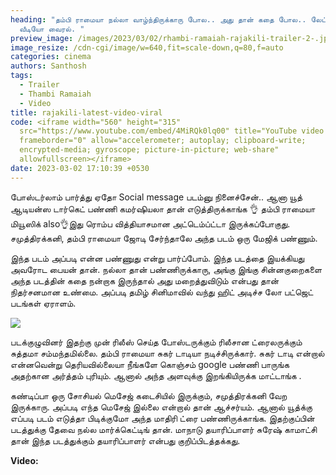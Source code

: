 ```yaml
---
heading: "தம்பி ராமையா நல்லா வாழ்ந்திருக்காரு போல.. அது தான் கதை போல.. லேட்டஸ்ட்
  வீடியோ வைரல். "
preview_image: /images/2023/03/02/rhambi-ramaiah-rajakili-trailer-2-.jpg
image_resize: /cdn-cgi/image/w=640,fit=scale-down,q=80,f=auto
categories: cinema
authors: Santhosh
tags:
  - Trailer
  - Thambi Ramaiah
  - Video
title: rajakili-latest-video-viral
code: <iframe width="560" height="315"
  src="https://www.youtube.com/embed/4MiRQk0lq00" title="YouTube video player"
  frameborder="0" allow="accelerometer; autoplay; clipboard-write;
  encrypted-media; gyroscope; picture-in-picture; web-share"
  allowfullscreen></iframe>
date: 2023-03-02 17:10:39 +0530
---
```

போஸ்டர்லாம் பார்த்து ஏதோ Social message படம்னு நினைச்சேன்.. ஆனா யூத் ஆடியன்ஸ டார்கெட் பண்ணி கமர்ஷியலா தான் எடுத்திருக்காங்க 👌 தம்பி ராமையா மியூஸிக் also👌இது ரொம்ப வித்தியாசமான அட்டெம்ப்ட்டா இருக்கப்போகுது. சமுத்திரக்கனி, தம்பி ராமையா ஜோடி சேர்ந்தாலே அந்த படம் ஒரு மேஜிக் பண்ணும்.

இந்த படம் அப்படி என்ன பண்ணுது என்று பார்ப்போம். இந்த படத்தை இயக்கியது அவரோட பையன் தான். நல்லா தான் பண்ணிருக்காரு, அங்கு இங்கு சின்னகுறைகளை அந்த படத்தின் கதை நன்றாக இருந்தால் அது மறைத்துவிடும் என்பது தான் நிதர்சனமான உண்மை. அப்படி தமிழ் சினிமாவில் வந்து ஹிட் அடிச்ச லோ பட்ஜெட் படங்கள் ஏராளம்.

![](/images/2023/03/02/rhambi-ramaiah-rajakili-trailer-1-.jpg)

படக்குழுவினர் இதற்கு முன் ரிலீஸ் செய்த போஸ்டருக்கும் ரிலீசான ட்ரைலருக்கும் சுத்தமா சம்மந்தமில்லை. தம்பி ராமையா சுகர் டாடியா நடிச்சிருக்கார். சுகர் டாடி என்றால் என்னவென்று தெரியவில்லையா நீங்களே கொஞ்சம் google பண்ணி பாருங்க அதற்கான அர்த்தம் புரியும். ஆனால் அந்த அளவுக்கு இறங்கியிருக்க மாட்டாங்க .

கண்டிப்பா ஒரு சோசியல் மெசேஜ் கடைசியில் இருக்கும், சமுத்திரக்கனி வேற இருக்காரு. அப்படி எந்த மெசேஜ் இல்லை என்றால் தான் ஆச்சர்யம். ஆனால் யூத்க்கு எப்படி படம் எடுத்தா பிடிக்குமோ அந்த மாதிரி ட்ரை பண்ணிருக்காங்க. இதற்குப்பின் படத்துக்கு தேவை நல்ல மார்க்கெட்டிங் தான். மாநாடு தயாரிப்பாளர் சுரேஷ் காமாட்சி தான் இந்த படத்துக்கும் தயாரிப்பாளர் என்பது குறிப்பிடத்தக்கது. 

**V﻿ideo:**